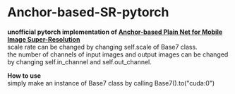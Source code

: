 # Anchor-based-SR-pytorch
**unofficial pytorch implementation of [Anchor-based Plain Net for Mobile Image Super-Resolution](https://arxiv.org/abs/2105.09750)** <br>
scale rate can be changed by changing self.scale of Base7 class.<br>
the number of channels of input images and output images can be changed by changing self.in_channel and self.out_channel.<br>

**How to use**<br>
simply make an instance of Base7 class by calling Base7().to("cuda:0")<br>
